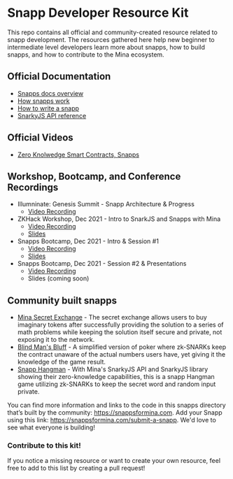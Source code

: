 # Snapp Developer Resource Kit

This repo contains all official and community-created resource related to snapp development. The resources gathered here help new beginner to intermediate level developers learn more about snapps, how to build snapps, and how to contribute to the Mina ecosystem. 

## Official Documentation

- [Snapps docs overview](https://bit.ly/33yeba6)
- [How snapps work](https://bit.ly/3m7PGa9)
- [How to write a snapp](https://bit.ly/3F3l2pG)
- [SnarkyJS API reference](https://bit.ly/3e0kkxu)

## Official Videos

- [Zero Knolwedge Smart Contracts, Snapps](https://www.youtube.com/watch?v=H_JQjPDwAH0)

## Workshop, Bootcamp, and Conference Recordings

- Illumninate: Genesis Summit - Snapp Architecture & Progress
    - [Video Recording](https://www.youtube.com/watch?v=AolaaEFsBY4)
- ZKHack Workshop, Dec 2021 - Intro to SnarkJS and Snapps with Mina
    - [Video Recording](https://bit.ly/3q1Y5wN)
    - [Slides](https://bit.ly/3s5DuKR)
- Snapps Bootcamp, Dec 2021 - Intro & Session #1 
    - [Video Recording](https://bit.ly/3saqp34)
    - [Slides](https://bit.ly/3oYTcFN)
- Snapps Bootcamp, Dec 2021 - Session #2 & Presentations
    - [Video Recording](https://bit.ly/3pXorQQ)
    - Slides (coming soon)


## Community built snapps 

- [Mina Secret Exchange](https://mina.proxylabs.org/) - The secret exchange allows users to buy imaginary tokens after successfully providing the solution to a series of math problems while keeping the solution itself secure and private, not exposing it to the network.
- [Blind Man's Bluff](https://github.com/wotomas/BlindMansBluff#build--run) - A simplified version of poker where zk-SNARKs keep the contract unaware of the actual numbers users have, yet giving it the knowledge of the game result.
- [Snapp Hangman](https://github.com/frisitano/snapp-hangman) - With Mina's SnarkyJS API and SnarkyJS library showing their zero-knowledge capabilities, this is a snapp Hangman game utilizing zk-SNARKs to keep the secret word and random input private.

You can find more information and links to the code in this snapps directory that’s built by the community: https://snappsformina.com. Add your Snapp using this link: https://snappsformina.com/submit-a-snapp. We'd love to see what everyone is building!

### Contribute to this kit!

If you notice a missing resource or want to create your own resource, feel free to add to this list by creating a pull request!
